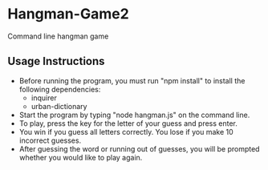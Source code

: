 # Hangman-Game2
Command line hangman game

## Usage Instructions
* Before running the program, you must run "npm install" to install the following dependencies:
  - inquirer
  - urban-dictionary
* Start the program by typing "node hangman.js" on the command line.
* To play, press the key for the letter of your guess and press enter. 
* You win if you guess all letters correctly. You lose if you make 10 incorrect guesses. 
* After guessing the word or running out of guesses, you will be prompted whether you would like to play again. 